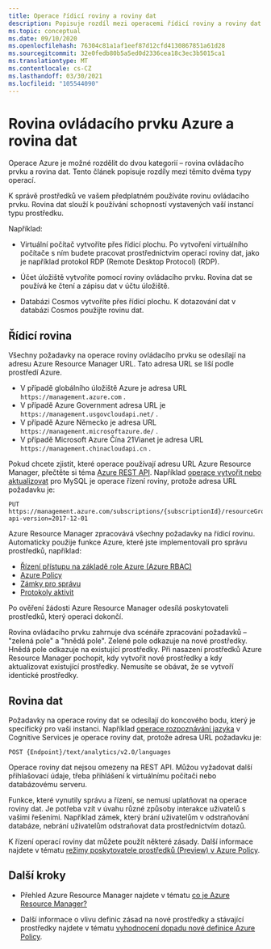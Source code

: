 ```yaml
---
title: Operace řídicí roviny a roviny dat
description: Popisuje rozdíl mezi operacemi řídicí roviny a roviny dat. Operace roviny ovládacího prvku jsou zpracovávány Azure Resource Manager. Operace roviny dat je zpracovávána službou.
ms.topic: conceptual
ms.date: 09/10/2020
ms.openlocfilehash: 76304c81a1af1eef87d12cfd4130867851a61d28
ms.sourcegitcommit: 32e0fedb80b5a5ed0d2336cea18c3ec3b5015ca1
ms.translationtype: MT
ms.contentlocale: cs-CZ
ms.lasthandoff: 03/30/2021
ms.locfileid: "105544090"
---
```

# <a name="azure-control-plane-and-data-plane"></a>Rovina ovládacího prvku Azure a rovina dat

Operace Azure je možné rozdělit do dvou kategorií – rovina ovládacího prvku a rovina dat. Tento článek popisuje rozdíly mezi těmito dvěma typy operací.

K správě prostředků ve vašem předplatném používáte rovinu ovládacího prvku. Rovina dat slouží k používání schopností vystavených vaší instancí typu prostředku.

Například:

* Virtuální počítač vytvoříte přes řídicí plochu. Po vytvoření virtuálního počítače s ním budete pracovat prostřednictvím operací roviny dat, jako je například protokol RDP (Remote Desktop Protocol) (RDP).

* Účet úložiště vytvoříte pomocí roviny ovládacího prvku. Rovina dat se používá ke čtení a zápisu dat v účtu úložiště.

* Databázi Cosmos vytvoříte přes řídicí plochu. K dotazování dat v databázi Cosmos použijte rovinu dat.

## <a name="control-plane"></a>Řídicí rovina

Všechny požadavky na operace roviny ovládacího prvku se odesílají na adresu Azure Resource Manager URL. Tato adresa URL se liší podle prostředí Azure.

* V případě globálního úložiště Azure je adresa URL `https://management.azure.com` .
* V případě Azure Government adresa URL je `https://management.usgovcloudapi.net/` .
* V případě Azure Německo je adresa URL `https://management.microsoftazure.de/` .
* V případě Microsoft Azure Čína 21Vianet je adresa URL `https://management.chinacloudapi.cn` .

Pokud chcete zjistit, které operace používají adresu URL Azure Resource Manager, přečtěte si téma [Azure REST API](/rest/api/azure/). Například [operace vytvořit nebo aktualizovat](/rest/api/mysql/databases/createorupdate) pro MySQL je operace řízení roviny, protože adresa URL požadavku je:

```http
PUT https://management.azure.com/subscriptions/{subscriptionId}/resourceGroups/{resourceGroupName}/providers/Microsoft.DBforMySQL/servers/{serverName}/databases/{databaseName}?api-version=2017-12-01
```

Azure Resource Manager zpracovává všechny požadavky na řídicí rovinu. Automaticky použije funkce Azure, které jste implementovali pro správu prostředků, například:

* [Řízení přístupu na základě role Azure (Azure RBAC)](../../role-based-access-control/overview.md)
* [Azure Policy](../../governance/policy/overview.md)
* [Zámky pro správu](lock-resources.md)
* [Protokoly aktivit](view-activity-logs.md)

Po ověření žádosti Azure Resource Manager odesílá poskytovateli prostředků, který operaci dokončí.

Rovina ovládacího prvku zahrnuje dva scénáře zpracování požadavků – "zelená pole" a "hnědá pole". Zelené pole odkazuje na nové prostředky. Hnědá pole odkazuje na existující prostředky. Při nasazení prostředků Azure Resource Manager pochopit, kdy vytvořit nové prostředky a kdy aktualizovat existující prostředky. Nemusíte se obávat, že se vytvoří identické prostředky.

## <a name="data-plane"></a>Rovina dat

Požadavky na operace roviny dat se odesílají do koncového bodu, který je specifický pro vaši instanci. Například [operace rozpoznávání jazyka](/azure/cognitive-services/text-analytics/how-tos/text-analytics-how-to-language-detection) v Cognitive Services je operace roviny dat, protože adresa URL požadavku je:

```http
POST {Endpoint}/text/analytics/v2.0/languages
```

Operace roviny dat nejsou omezeny na REST API. Můžou vyžadovat další přihlašovací údaje, třeba přihlášení k virtuálnímu počítači nebo databázovému serveru.

Funkce, které vynutily správu a řízení, se nemusí uplatňovat na operace roviny dat. Je potřeba vzít v úvahu různé způsoby interakce uživatelů s vašimi řešeními. Například zámek, který brání uživatelům v odstraňování databáze, nebrání uživatelům odstraňovat data prostřednictvím dotazů.

K řízení operací roviny dat můžete použít některé zásady. Další informace najdete v tématu [režimy poskytovatele prostředků (Preview) v Azure Policy](../../governance/policy/concepts/definition-structure.md#resource-provider-modes).

## <a name="next-steps"></a>Další kroky

* Přehled Azure Resource Manager najdete v tématu [co je Azure Resource Manager?](overview.md)

* Další informace o vlivu definic zásad na nové prostředky a stávající prostředky najdete v tématu [vyhodnocení dopadu nové definice Azure Policy](../../governance/policy/concepts/evaluate-impact.md).
